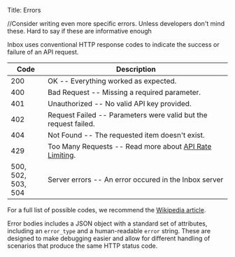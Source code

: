 Title: Errors

  //Consider writing even more specific errors. Unless developers don't mind these. Hard to say if these are informative enough

Inbox uses conventional HTTP response codes to indicate the success or failure of an API request.

Code | Description
--- | --- 
200 | OK -- Everything worked as expected.
400 | Bad Request -- Missing a required parameter.
401 | Unauthorized -- No valid API key provided.
402 | Request Failed -- Parameters were valid but the request failed.
404 | Not Found -- The requested item doesn't exist.
429 | Too Many Requests -- Read more about [API Rate Limiting](#).
500, 502, <br/>503, 504 | Server errors --  An error occured in the Inbox server

For a full list of possible codes, we recommend the [Wikipedia article](http://en.wikipedia.org/wiki/List_of_HTTP_status_codes).

Error bodies includes a JSON object with a standard set of attributes, including an `error_type` and a human-readable `error` string. These are designed to make debugging easier and allow for different handling of scenarios that produce the same HTTP status code.
